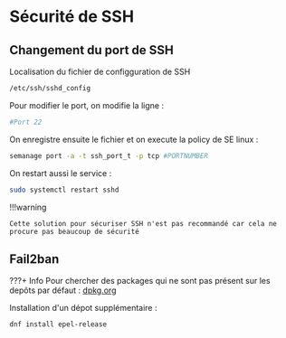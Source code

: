 # Sécurité de SSH

## Changement du port de SSH

Localisation du fichier de configguration de SSH 

```bash
/etc/ssh/sshd_config
```

Pour modifier le port, on modifie la ligne :

```bash
#Port 22
```
On enregistre ensuite le fichier et on execute la policy de SE linux : 

```bash
semanage port -a -t ssh_port_t -p tcp #PORTNUMBER
```

On restart aussi le service :

```bash
sudo systemctl restart sshd
```

!!!warning

    Cette solution pour sécuriser SSH n'est pas recommandé car cela ne procure pas beaucoup de sécurité

## Fail2ban

???+ Info
    Pour chercher des packages qui ne sont pas présent sur les depôts par défaut : [dpkg.org](dpkg.org)

Installation d'un dépot supplémentaire :

```bash
dnf install epel-release
```